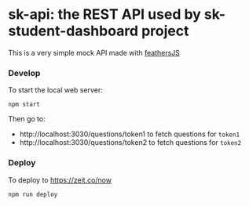 # sk-api: the REST API used by sk-student-dashboard project

This is a very simple mock API made with [feathersJS](http://feathersjs.com/)

### Develop

To start the local web server:

```
npm start
```

Then go to:

* http://localhost:3030/questions/token1 to fetch questions for `token1`
* http://localhost:3030/questions/token2 to fetch questions for `token2`

### Deploy

To deploy to https://zeit.co/now

```
npm run deploy
```
